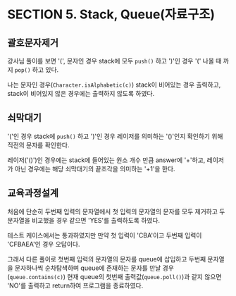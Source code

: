 # SECTION 5. Stack, Queue(자료구조)

## 괄호문자제거

강사님 풀이를 보면 '(', 문자인 경우 stack에 모두 `push()` 하고 ')'인 경우 '(' 나올 때 까지 `pop()` 하고 있다.

나는 문자인 경우(`Character.isAlphabetic(c)`) stack이 비어있는 경우 출력하고, stack이 비어있지 않은 경우에는 출력하지 않도록 하였다.

## 쇠막대기

'('인 경우 stack에 `push()` 하고 ')'인 경우 레이저를 의미하는 '()'인지 확인하기 위해 직전의 문자를 확인한다.

레이저('()')인 경우에는 stack에 들어있는 원소 개수 만큼 answer에 '+'하고, 레이저가 아닌 경우에는 해당 쇠막대기의 끝조각을 의미하는 '+1'을 한다.

## 교육과정설계

처음에 단순히 두번째 입력의 문자열에서 첫 입력의 문자열의 문자를 모두 제거하고 두 문자열을 비교했을 경우 같으면 'YES'를 출력하도록 하였다. 

테스트 케이스에서는 통과하였지만 만약 첫 입력이 'CBA'이고 두번째 입력이 'CFBAEA'인 경우 오답이다.

그래서 다른 풀이로 첫번째 입력의 문자열의 문자를 queue에 삽입하고 두번째 문자열을 문자하나씩 순차탐색하며 queue에 존재하는 문자를 만날 경우(`queue.contains(c)`) 현재 queue의 첫번째 출력값(`queue.poll()`)과 같지 않으면 'NO'를 출력하고 return하여 프로그램을 종료하였다.
